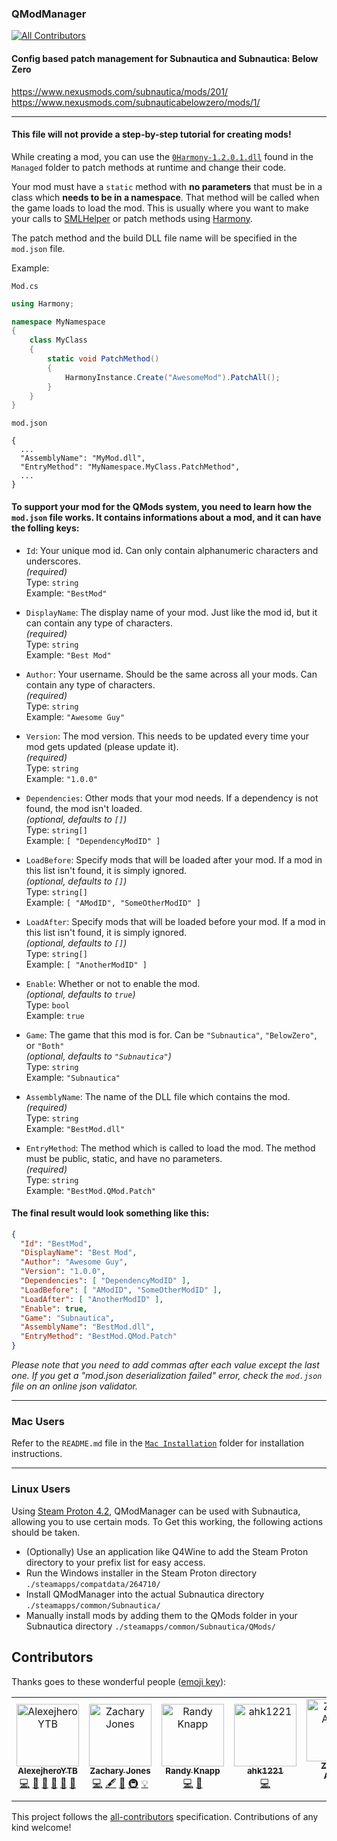 ### QModManager
[![All Contributors](https://img.shields.io/badge/all_contributors-7-orange.svg?style=flat-square)](#contributors)

#### Config based patch management for Subnautica and Subnautica: Below Zero

https://www.nexusmods.com/subnautica/mods/201/  
https://www.nexusmods.com/subnauticabelowzero/mods/1/

___

#### This file will not provide a step-by-step tutorial for creating mods!

While creating a mod, you can use the [`0Harmony-1.2.0.1.dll`](https://github.com/pardeike/Harmony) found in the `Managed` folder to patch methods at runtime and change their code.

Your mod must have a `static` method with **no parameters** that must be in a class which **needs to be in a namespace**. That method will be called when the game loads to load the mod. This is usually where you want to make your calls to [SMLHelper](https://nexusmods.com/subnautica/mods/113) or patch methods using [Harmony](https://github.com/pardeike/Harmony).

The patch method and the build DLL file name will be specified in the `mod.json` file.

Example:

`Mod.cs`
```cs
using Harmony;

namespace MyNamespace
{
    class MyClass
    {
        static void PatchMethod()
        {
            HarmonyInstance.Create("AwesomeMod").PatchAll();
        }
    }
}
```

`mod.json`
```
{
  ...
  "AssemblyName": "MyMod.dll",
  "EntryMethod": "MyNamespace.MyClass.PatchMethod",
  ...
}
```

#### To support your mod for the QMods system, you need to learn how the `mod.json` file works. It contains informations about a mod, and it can have the folling keys:

- `Id`: Your unique mod id. Can only contain alphanumeric characters and underscores.  
_(required)_  
Type: `string`  
Example: `"BestMod"`

- `DisplayName`: The display name of your mod. Just like the mod id, but it can contain any type of characters.  
_(required)_  
Type: `string`  
Example: `"Best Mod"` 

- `Author`: Your username. Should be the same across all your mods. Can contain any type of characters.  
_(required)_  
Type: `string`  
Example: `"Awesome Guy"`

- `Version`: The mod version. This needs to be updated every time your mod gets updated (please update it).  
_(required)_  
Type: `string`  
Example: `"1.0.0"`

- `Dependencies`: Other mods that your mod needs. If a dependency is not found, the mod isn't loaded.  
_(optional, defaults to `[]`)_  
Type: `string[]`  
Example: `[ "DependencyModID" ]`

- `LoadBefore`: Specify mods that will be loaded after your mod. If a mod in this list isn't found, it is simply ignored.  
_(optional, defaults to `[]`)_  
Type: `string[]`  
Example: `[ "AModID", "SomeOtherModID" ]`

- `LoadAfter`: Specify mods that will be loaded before your mod. If a mod in this list isn't found, it is simply ignored.  
_(optional, defaults to `[]`)_  
Type: `string[]`  
Example: `[ "AnotherModID" ]`

- `Enable`: Whether or not to enable the mod.  
_(optional, defaults to `true`)_  
Type: `bool`  
Example: `true`

- `Game`: The game that this mod is for. Can be `"Subnautica"`, `"BelowZero"`, or `"Both"`  
_(optional, defaults to `"Subnautica"`)_  
Type: `string`  
Example: `"Subnautica"`

- `AssemblyName`: The name of the DLL file which contains the mod.  
_(required)_  
Type: `string`  
Example: `"BestMod.dll"`

- `EntryMethod`: The method which is called to load the mod. The method must be public, static, and have no parameters.  
_(required)_  
Type: `string`  
Example: `"BestMod.QMod.Patch"`

#### The final result would look something like this:

```json
{
  "Id": "BestMod",
  "DisplayName": "Best Mod",
  "Author": "Awesome Guy",
  "Version": "1.0.0",
  "Dependencies": [ "DependencyModID" ],
  "LoadBefore": [ "AModID", "SomeOtherModID" ],
  "LoadAfter": [ "AnotherModID" ],
  "Enable": true,
  "Game": "Subnautica",
  "AssemblyName": "BestMod.dll",
  "EntryMethod": "BestMod.QMod.Patch"
}
```

_Please note that you need to add commas after each value except the last one. If you get a "mod.json deserialization failed" error, check the `mod.json` file on an online json validator._

___

### Mac Users

Refer to the `README.md` file in the [`Mac Installation`](Mac%20Installation) folder for installation instructions.
___

### Linux Users

Using [Steam Proton 4.2](https://www.protondb.com/app/264710), QModManager can be used with Subnautica, allowing you to use certain mods. To Get this working, the following actions should be taken.

- (Optionally) Use an application like Q4Wine to add the Steam Proton directory to your prefix list for easy access.
- Run the Windows installer in the Steam Proton directory `./steamapps/compatdata/264710/`
- Install QModManager into the actual Subnautica directory `./steamapps/common/Subnautica/`
- Manually install mods by adding them to the QMods folder in your Subnautica directory  `./steamapps/common/Subnautica/QMods/`

## Contributors

Thanks goes to these wonderful people ([emoji key](https://allcontributors.org/docs/en/emoji-key)):

<!-- ALL-CONTRIBUTORS-LIST:START - Do not remove or modify this section -->
<!-- prettier-ignore -->
<table><tr><td align="center"><a href="https://github.com/AlexejheroYTB"><img src="https://avatars3.githubusercontent.com/u/32238504?v=4" width="100px;" alt="AlexejheroYTB"/><br /><sub><b>AlexejheroYTB</b></sub></a><br /><a href="https://github.com/QModManager/QModManager/commits?author=AlexejheroYTB" title="Code">💻</a> <a href="#maintenance-AlexejheroYTB" title="Maintenance">🚧</a> <a href="#question-AlexejheroYTB" title="Answering Questions">💬</a> <a href="https://github.com/QModManager/QModManager/commits?author=AlexejheroYTB" title="Documentation">📖</a> <a href="#ideas-AlexejheroYTB" title="Ideas, Planning, & Feedback">🤔</a> <a href="#projectManagement-AlexejheroYTB" title="Project Management">📆</a></td><td align="center"><a href="https://github.com/Qwiso"><img src="https://avatars1.githubusercontent.com/u/4432563?v=4" width="100px;" alt="Zachary Jones"/><br /><sub><b>Zachary Jones</b></sub></a><br /><a href="https://github.com/QModManager/QModManager/commits?author=qwiso" title="Code">💻</a> <a href="#content-qwiso" title="Content">🖋</a> <a href="#tool-qwiso" title="Tools">🔧</a> <a href="#infra-qwiso" title="Infrastructure (Hosting, Build-Tools, etc)">🚇</a> <a href="#example-qwiso" title="Examples">💡</a></td><td align="center"><a href="https://github.com/RandyKnapp"><img src="https://avatars1.githubusercontent.com/u/3331569?v=4" width="100px;" alt="Randy Knapp"/><br /><sub><b>Randy Knapp</b></sub></a><br /><a href="https://github.com/QModManager/QModManager/commits?author=RandyKnapp" title="Code">💻</a> <a href="#design-RandyKnapp" title="Design">🎨</a></td><td align="center"><a href="https://github.com/ahk1221"><img src="https://avatars2.githubusercontent.com/u/16101353?v=4" width="100px;" alt="ahk1221"/><br /><sub><b>ahk1221</b></sub></a><br /><a href="https://github.com/QModManager/QModManager/commits?author=ahk1221" title="Code">💻</a></td><td align="center"><a href="https://github.com/BlueFire9020"><img src="https://avatars1.githubusercontent.com/u/21204932?v=4" width="100px;" alt="Zachary Amoss"/><br /><sub><b>Zachary Amoss</b></sub></a><br /><a href="https://github.com/QModManager/QModManager/commits?author=BlueFire9020" title="Code">💻</a> <a href="#design-BlueFire9020" title="Design">🎨</a></td><td align="center"><a href="https://www.nexusmods.com/subnautica/users/1733280"><img src="https://avatars0.githubusercontent.com/u/39146191?v=4" width="100px;" alt="PrimeSonic"/><br /><sub><b>PrimeSonic</b></sub></a><br /><a href="#question-PrimeSonic" title="Answering Questions">💬</a> <a href="#ideas-PrimeSonic" title="Ideas, Planning, & Feedback">🤔</a> <a href="https://github.com/QModManager/QModManager/commits?author=PrimeSonic" title="Tests">⚠️</a> <a href="https://github.com/QModManager/QModManager/issues?q=author%3APrimeSonic" title="Bug reports">🐛</a></td><td align="center"><a href="https://github.com/legojoshua12"><img src="https://avatars2.githubusercontent.com/u/11251167?v=4" width="100px;" alt="legojoshua12"/><br /><sub><b>legojoshua12</b></sub></a><br /><a href="#platform-legojoshua12" title="Packaging/porting to new platform">📦</a> <a href="https://github.com/QModManager/QModManager/commits?author=legojoshua12" title="Tests">⚠️</a></td></tr></table>

<!-- ALL-CONTRIBUTORS-LIST:END -->

This project follows the [all-contributors](https://github.com/all-contributors/all-contributors) specification. Contributions of any kind welcome!